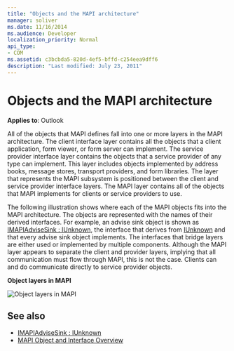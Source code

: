 ```yaml
---
title: "Objects and the MAPI architecture"
manager: soliver
ms.date: 11/16/2014
ms.audience: Developer
localization_priority: Normal
api_type:
- COM
ms.assetid: c3bcbda5-820d-4ef5-bffd-c254eea9dff6
description: "Last modified: July 23, 2011"
---
```


# Objects and the MAPI architecture

**Applies to**: Outlook 
  
All of the objects that MAPI defines fall into one or more layers in the MAPI architecture. The client interface layer contains all the objects that a client application, form viewer, or form server can implement. The service provider interface layer contains the objects that a service provider of any type can implement. This layer includes objects implemented by address books, message stores, transport providers, and form libraries. The layer that represents the MAPI subsystem is positioned between the client and service provider interface layers. The MAPI layer contains all of the objects that MAPI implements for clients or service providers to use. 
  
The following illustration shows where each of the MAPI objects fits into the MAPI architecture. The objects are represented with the names of their derived interfaces. For example, an advise sink object is shown as [IMAPIAdviseSink : IUnknown](imapiadvisesinkiunknown.md), the interface that derives from [IUnknown](http://msdn.microsoft.com/library/33f1d79a-33fc-4ce5-a372-e08bda378332%28Office.15%29.aspx) and that every advise sink object implements. The interfaces that bridge layers are either used or implemented by multiple components. Although the MAPI layer appears to separate the client and provider layers, implying that all communication must flow through MAPI, this is not the case. Clients can and do communicate directly to service provider objects. 
  
**Object layers in MAPI**
  
![Object layers in MAPI](media/amapi_38.gif "Object layers in MAPI")
  
## See also

- [IMAPIAdviseSink : IUnknown](imapiadvisesinkiunknown.md)
- [MAPI Object and Interface Overview](mapi-object-and-interface-overview.md)

